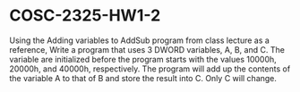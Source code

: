 # COSC-2325-HW1-2

Using the Adding variables to AddSub program from class lecture as a reference, Write a program that uses
3 DWORD variables, A, B, and C. The variable are initialized before the program starts with the values
10000h, 20000h, and 40000h, respectively.
The program will add up the contents of the variable A to that of B and store the result into C. Only C
will change.
